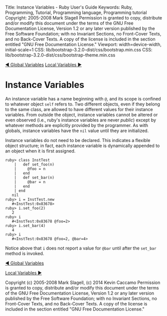 Title: Instance Variables - Ruby User's Guide
Keywords: Ruby, Programming, Tutorial, Programming language, Programming tutorial
Copyright: 2005-2008 Mark Slagell
           Permission is granted to copy, distribute and/or modify this document under the terms of the GNU Free Documentation License, Version 1.2 or any later version published by the Free Software Foundation; with no Invariant Sections, no Front-Cover Texts, and no Back-Cover Texts.
           A copy of the license is included in the section entitled "GNU Free Documentation License."
Viewport: width=device-width, initial-scale=1
CSS: lib/bootstrap-3.2.0-dist/css/bootstrap.min.css
CSS: lib/bootstrap-3.2.0-dist/css/bootstrap-theme.min.css

<div class="container">
<!-- Previous page -->
<a href="globalvars.html" class="btn btn-default">&#9668; Global Variables</a>
<!-- Next page -->
<a href="localvars.html" class="btn btn-default">Local Variables &#9658;</a>

Instance Variables
==================

An instance variable has a name beginning with `@`, and its
scope is confined to whatever object `self` refers to.
Two different objects, even if they belong to the same class, are
allowed to have different values for their instance variables.
From outside the object, instance variables cannot be altered or even
observed (i.e., ruby's instance variables are never *public*)
except by whatever methods are explicitly provided by the
programmer.  As with globals, instance variables have the
`nil` value until they are initialized.

Instance variables do not need to be declared.  This indicates a flexible
object structure; in fact, each instance variable is dynamically
appended to an object when it is first assigned.

    ruby> class InstTest
        |   def set_foo(n)
        |     @foo = n
        |   end
        |   def set_bar(n)
        |     @bar = n
        |   end
        | end
       nil
    ruby> i = InstTest.new
       #<InstTest:0x83678>
    ruby> i.set_foo(2)
       2
    ruby> i
       #<InstTest:0x83678 @foo=2>
    ruby> i.set_bar(4)
       4
    ruby> i
       #<InstTest:0x83678 @foo=2, @bar=4>

Notice above that `i` does not report a value for
`@bar` until after the `set_bar` method is
invoked.

<!-- Previous page -->
<a href="globalvars.html" class="btn btn-default">&#9668; Global Variables</a>
<!-- Next page -->
<a href="localvars.html" class="btn btn-default">Local Variables &#9658;</a>

Copyright (c) 2005-2008 Mark Slagell, (c) 2014 Kevin Caccamo
Permission is granted to copy, distribute and/or modify this document under the terms of the GNU Free Documentation License, Version 1.2 or any later version published by the Free Software Foundation; with no Invariant Sections, no Front-Cover Texts, and no Back-Cover Texts.
A copy of the license is included in the section entitled "GNU Free Documentation License."

</div>
<script src="lib/jquery-1.11.1.min.js"></script>
<script src="lib/bootstrap-3.2.0-dist/js/bootstrap.min.js"></script>
<script src="kbdnav.js"></script>

